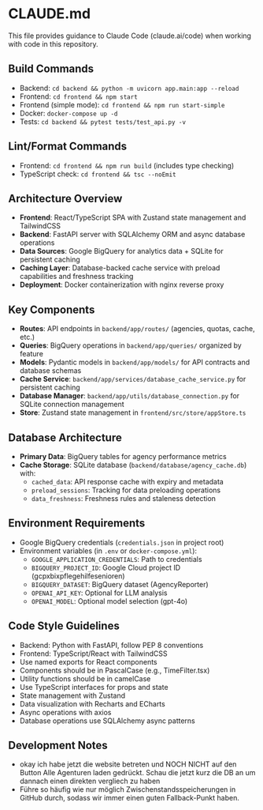 # CLAUDE.md

This file provides guidance to Claude Code (claude.ai/code) when working with code in this repository.

## Build Commands
- Backend: `cd backend && python -m uvicorn app.main:app --reload`
- Frontend: `cd frontend && npm start`
- Frontend (simple mode): `cd frontend && npm run start-simple`
- Docker: `docker-compose up -d`
- Tests: `cd backend && pytest tests/test_api.py -v`

## Lint/Format Commands
- Frontend: `cd frontend && npm run build` (includes type checking)
- TypeScript check: `cd frontend && tsc --noEmit`

## Architecture Overview
- **Frontend**: React/TypeScript SPA with Zustand state management and TailwindCSS
- **Backend**: FastAPI server with SQLAlchemy ORM and async database operations
- **Data Sources**: Google BigQuery for analytics data + SQLite for persistent caching
- **Caching Layer**: Database-backed cache service with preload capabilities and freshness tracking
- **Deployment**: Docker containerization with nginx reverse proxy

## Key Components
- **Routes**: API endpoints in `backend/app/routes/` (agencies, quotas, cache, etc.)
- **Queries**: BigQuery operations in `backend/app/queries/` organized by feature
- **Models**: Pydantic models in `backend/app/models/` for API contracts and database schemas
- **Cache Service**: `backend/app/services/database_cache_service.py` for persistent caching
- **Database Manager**: `backend/app/utils/database_connection.py` for SQLite connection management
- **Store**: Zustand state management in `frontend/src/store/appStore.ts`

## Database Architecture
- **Primary Data**: BigQuery tables for agency performance metrics
- **Cache Storage**: SQLite database (`backend/database/agency_cache.db`) with:
  - `cached_data`: API response cache with expiry and metadata
  - `preload_sessions`: Tracking for data preloading operations
  - `data_freshness`: Freshness rules and staleness detection

## Environment Requirements
- Google BigQuery credentials (`credentials.json` in project root)
- Environment variables (in `.env` or `docker-compose.yml`):
  - `GOOGLE_APPLICATION_CREDENTIALS`: Path to credentials
  - `BIGQUERY_PROJECT_ID`: Google Cloud project ID (gcpxbixpflegehilfesenioren)
  - `BIGQUERY_DATASET`: BigQuery dataset (AgencyReporter)
  - `OPENAI_API_KEY`: Optional for LLM analysis
  - `OPENAI_MODEL`: Optional model selection (gpt-4o)

## Code Style Guidelines
- Backend: Python with FastAPI, follow PEP 8 conventions
- Frontend: TypeScript/React with TailwindCSS
- Use named exports for React components
- Components should be in PascalCase (e.g., TimeFilter.tsx)
- Utility functions should be in camelCase
- Use TypeScript interfaces for props and state
- State management with Zustand
- Data visualization with Recharts and ECharts
- Async operations with axios
- Database operations use SQLAlchemy async patterns

## Development Notes
- okay ich habe jetzt die website betreten und NOCH NICHT auf den Button Alle Agenturen laden gedrückt. Schau die jetzt kurz die DB an um dannach einen direkten vergliech zu haben
- Führe so häufig wie nur möglich Zwischenstandsspeicherungen in GitHub durch, sodass wir immer einen guten Fallback-Punkt haben.